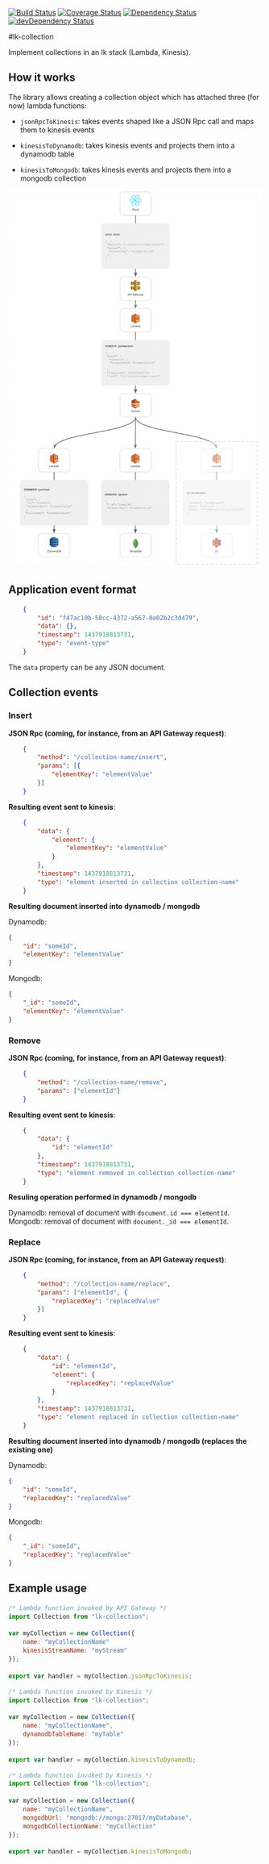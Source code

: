 [![Build Status](https://travis-ci.org/innowatio/lk-collection.svg?branch=master)](https://travis-ci.org/innowatio/lk-collection)
[![Coverage Status](https://coveralls.io/repos/innowatio/lk-collection/badge.svg?branch=master&service=github)](https://coveralls.io/github/innowatio/lk-collection?branch=master)
[![Dependency Status](https://david-dm.org/innowatio/lk-collection.svg)](https://david-dm.org/innowatio/lk-collection)
[![devDependency Status](https://david-dm.org/innowatio/lk-collection/dev-status.svg)](https://david-dm.org/innowatio/lk-collection#info=devDependencies)

#lk-collection

Implement collections in an lk stack (Lambda, Kinesis).

## How it works

The library allows creating a collection object which has attached three (for
now) lambda functions:

- `jsonRpcToKinesis`: takes events shaped like a JSON Rpc call and maps them to
  kinesis events

- `kinesisToDynamodb`: takes kinesis events and projects them into a dynamodb
  table

- `kinesisToMongodb`: takes kinesis events and projects them into a mongodb
  collection

![Flow](./docs/flow.png)

## Application event format

```json
    {
        "id": "f47ac10b-58cc-4372-a567-0e02b2c3d479",
        "data": {},
        "timestamp": 1437918813731,
        "type": "event-type"
    }
```

The `data` property can be any JSON document.

## Collection events

### Insert

**JSON Rpc (coming, for instance, from an API Gateway request)**:

```json
    {
        "method": "/collection-name/insert",
        "params": [{
            "elementKey": "elementValue"
        }]
    }
```

**Resulting event sent to kinesis**:

```json
    {
        "data": {
            "element": {
                "elementKey": "elementValue"
            }
        },
        "timestamp": 1437918813731,
        "type": "element inserted in collection collection-name"
    }
```

**Resulting document inserted into dynamodb / mongodb**

Dynamodb:
```json
{
    "id": "someId",
    "elementKey": "elementValue"
}
```

Mongodb:
```json
{
    "_id": "someId",
    "elementKey": "elementValue"
}
```

### Remove

**JSON Rpc (coming, for instance, from an API Gateway request)**:

```json
    {
        "method": "/collection-name/remove",
        "params": ["elementId"]
    }
```

**Resulting event sent to kinesis**:

```json
    {
        "data": {
            "id": "elementId"
        },
        "timestamp": 1437918813731,
        "type": "element removed in collection collection-name"
    }
```

**Resuling operation performed in dynamodb / mongodb**

Dynamodb: removal of document with `document.id === elementId`.
Mongodb: removal of document with `document._id === elementId`.

### Replace

**JSON Rpc (coming, for instance, from an API Gateway request)**:

```json
    {
        "method": "/collection-name/replace",
        "params": ["elementId", {
            "replacedKey": "replacedValue"
        }]
    }
```

**Resulting event sent to kinesis**:

```json
    {
        "data": {
            "id": "elementId",
            "element": {
                "replacedKey": "replacedValue"
            }
        },
        "timestamp": 1437918813731,
        "type": "element replaced in collection collection-name"
    }
```

**Resulting document inserted into dynamodb / mongodb (replaces the existing one)**

Dynamodb:
```json
{
    "id": "someId",
    "replacedKey": "replacedValue"
}
```

Mongodb:
```json
{
    "_id": "someId",
    "replacedKey": "replacedValue"
}
```

## Example usage

```js
/* Lambda function invoked by API Gateway */
import Collection from "lk-collection";

var myCollection = new Collection({
    name: "myCollectionName"
    kinesisStreamName: "myStream"
});

export var handler = myCollection.jsonRpcToKinesis;
```

```js
/* Lambda function invoked by Kinesis */
import Collection from "lk-collection";

var myCollection = new Collection({
    name: "myCollectionName",
    dynamodbTableName: "myTable"
});

export var handler = myCollection.kinesisToDynamodb;
```

```js
/* Lambda function invoked by Kinesis */
import Collection from "lk-collection";

var myCollection = new Collection({
    name: "myCollectionName",
    mongodbUrl: "mongodb://mongo:27017/myDatabase",
    mongodbCollectionName: "myCollection"
});

export var handler = myCollection.kinesisToMongodb;
```

